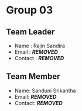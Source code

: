 # Group 03

## Team Leader 
- Name : Rajin Sandira
- Email : ***REMOVED***
- Contact : ***REMOVED***

## Team Member 
- Name: Sanduni Srikantha
- Email: ***REMOVED***
- Contact: ***REMOVED***